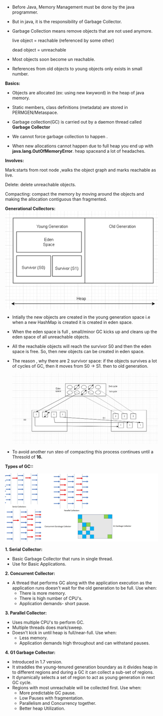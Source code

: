 
* Before Java, Memory Management must be done by the java programmer.
* But in java, it is the responsibility of Garbage Collector.
* Garbage Collection means remove objects that are not used anymore.

    live object = reachable (referenced by some other)
           
    dead object = unreachable

* Most objects soon become un reachable.
* References from old objects to young objects only exists in small number.

**Basics:**

* Objects are allocated (ex: using new kwyword) in the heap of java memory.

* Static members, class definitions (metadata) are stored in PERMGEN/Metaspace.

* Garbage collection(GC) is carried out by a daemon thread called **Garbage Collector**

* We cannot force garbage collection to happen .

* When new allocations cannot happen due to full heap you end up with **java.lang.OutOfMemoryError**. heap spaceand a lot of headaches.

**Involves:**

Mark:starts from root node ,walks the object graph and marks reachable as live.

Delete: delete unreachable objects.

Compacting: compact the memory by moving around the objects and making the allocation contiguous than fragmented.

**Generational Collectors:**
               ![gc.PNG](gc.PNG)

* Intially the new objects are created in the young generation space i.e when a new HashMap is created it is created in eden space.
* When the eden space is full , small/minor GC kicks up and cleans up the eden space of all unreachable objects.
* All the reachable objects will reach the survivor S0 and then the eden space is free. So, then new objects can be created in eden space.
* The reason , why there are 2 survivor space:
  if the objects survives a lot of cycles of GC, then it moves from S0 -> S1. then to old generation.


  ![workingofgc.PNG](workingofgc.PNG)

* To avoid another run steo of compacting this process continues until a Thresold of **16.**


**Types of GC::**

![typesofgc.jpg](typesofgc.jpg)

**1. Serial Collector:**

* Basic Garbage Collector that runs in single thread.
* Use for Basic Applications.

**2. Concurrent Collector:**

* A thread that performs GC along with the application execution as the application runs doesn't wait for the old generation to be full.
  Use when:
  * There is more memory.
  * There is high number of CPU's.
  * Application demands- short pause.

**3. Parallel Collector:**

* Uses multiple CPU's to perform GC. 
* Multiple threads does mark/sweep.
* Doesn't kick in until heap is full/near-full.
  Use when:
  * Less memory.
  * Application demands high throughout and can withstand pauses.
  
**4. G1 Garbage Collector:**


* Introduced in 1.7 version.
* It straddles the young-tenured generation boundary as it divides heap in to different regions and during a GC it can collect a sub-set of regions.
* It dynamically selects a set of region to act as young generation in next GC cycle.
* Regions with most unreachable will be collected first.
  Use when:
  * More predictable GC pause.
  * Low Pauses with fragmentation.
  * Parallelism and Concurrency together.
  * Better heap Utilization.